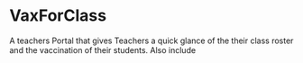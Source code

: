 # VaxForClass
A teachers Portal that gives Teachers a quick glance of the their class roster and the vaccination of their students. Also include 
